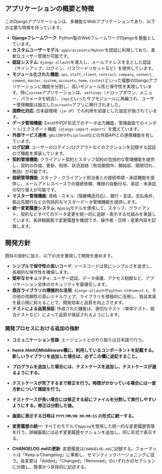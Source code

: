 ## アプリケーションの概要と特徴

このDjangoアプリケーションは、多機能なWebアプリケーションであり、以下の主要な特徴を持っています。

*   **Djangoフレームワーク**: Python製のWebフレームワークDjangoを基盤としています。
*   **カスタムユーザーモデル**: `apps/accounts/MyUser`を認証に利用しており、柔軟なユーザー管理が可能です。
*   **認証システム**: `django-allauth`を導入し、メールアドレスを主とした認証（サインアップ、ログイン、パスワードリセットなど）を提供しています。
*   **モジュール化された機能**: `api`, `staff`, `client`, `contract`, `company`, `connect`, `common`, `master`, `system`, `accounts`, `home`, `csstest`といった複数のDjangoアプリケーションに機能を分割し、高いモジュール性と保守性を実現しています。特に`system`アプリケーションは、`settings`（ドロップダウン、メニュー、パラメータを統合）、`logs`といったサブモジュールに再編され、ユーザー管理機能は独立した`accounts`アプリに移行されました。
*   **国際化対応**: 日本語環境（`ja-JP`）での利用を前提とした設定が施されています。
*   **データ管理機能**: ExcelやPDF形式でのデータ出力機能、管理画面でのインポート/エクスポート機能（`django-import-export`）を備えています。
*   **外部サービス連携**: `gBizINFO`や`zipcloud`などの外部APIとの連携機能を有しています。
*   **ログ記録**: ユーザーのログイン/ログアウトなどのアクションを記録する認証ログ機能を実装しています。
*   **契約管理機能**: クライアント契約とスタッフ契約の包括的な管理機能を提供し、契約の作成、更新、削除、状況追跡（有効期間中、開始前、期限切れ、無効）が可能です。
*   **接続管理機能**: スタッフ・クライアント担当者との接続申請・承認機能を提供し、メールアドレスベースでの接続依頼、権限の自動付与、承認・未承認の切り替えが可能です。
*   **マスター管理機能**: 資格・スキル（階層構造対応）、銀行・支店、支払条件、振込先銀行などの包括的なマスターデータ管理機能を提供します。
*   **統一変更履歴システム**: `AppLog`モデルを使用して、スタッフ、クライアント、契約などすべてのデータ変更を統一的に追跡・表示する仕組みを実装しています。各詳細画面で変更履歴を確認でき、操作者・日時・変更内容を記録します。

## 開発方針

既存の指針に加え、以下の点を重視して開発を進めます。

*   **シンプルで保守性の高いコード**: ソースコードは常にシンプルさを追求し、長期的な保守性を確保します。
*   **堅牢なセキュリティ**: ユーザー認証、データ保護、アクセス制御など、アプリケーション全体のセキュリティを最優先します。
*   **既存ライブラリの積極的な活用**: `django-allauth`や`python-stdnum==2.1`、その他の信頼性の高いミドルウェア、ライブラリを積極的に活用し、独自実装を最小限に抑えることで、開発効率と品質を向上させます。
*   **テストによる品質保証**: 作成された機能は、適切なテスト（単体テスト、結合テストなど）によって品質が保証されるようにします。

### 開発プロセスにおける追加の指針

*   **コミュニケーション言語**: エージェントとのやり取りは日本語で行う。

*   **home.htmlのMiddleware欄に、利用しているコンポーネントを記載する。**
    **新しいライブラリを追加した場合は、必ずこの欄に追記すること。**
*   **プログラムを追加した場合には、テストケースを追加し、テストケースが通るようにする。**
*   **テストケースが完了するまで修正を行う。時間がかかっている場合には一度方針について確認を行う。**
*   **テストケースが長い場合には修正する前にファイルを分割して実行しやすいようにする。修正は分割した後。**
*   **画面に表示する日時は `YYYY/MM/DD HH:MM:SS` の形式に統一する。**
*   **変更履歴の統一**: すべてのモデルで`AppLog`を使用した統一的な変更履歴管理を行う。詳細画面には必ず変更履歴セクションを追加し、同じ形式で表示する。
*   **CHANGELOG.mdの更新**: 変更履歴は`CHANGELOG.md`に記録する。フォーマットは「Keep a Changelog」に準拠し、セマンティックバージョニングに従う。各変更は「Added」「Changed」「Removed」のいずれかのセクションに分類し、簡潔かつ具体的に記述する。